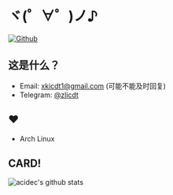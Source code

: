 # ヾ(゜∀゜)ノ♪
[![Github](https://img.shields.io/github/followers/zlicdt?label=Follow&style=social)](https://github.com/zlicdt)
## 这是什么？

* Email: xkicdt1@gmail.com (可能不能及时回复)
* Telegram: [@zlicdt](https://t.me/zlicdt)

## ♥
* Arch Linux

## CARD!
![acidec's github stats](https://github-readme-stats.vercel.app/api?username=zlicdt&show_icons=true&count_private=true&line_height=40)
